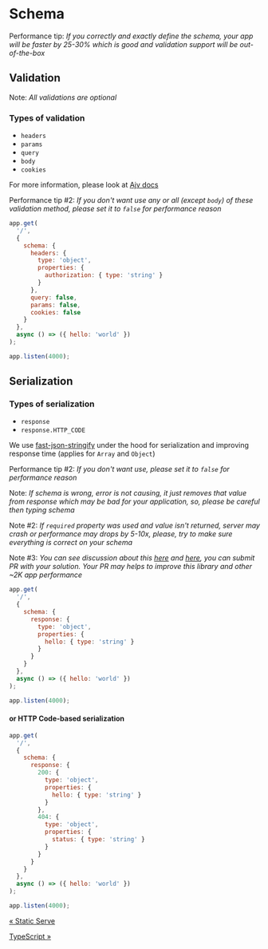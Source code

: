 # Schema

Performance tip: _If you correctly and exactly define the schema, your app will be faster by 25-30% which is good and validation support will be out-of-the-box_

## Validation

Note: _All validations are optional_

### Types of validation

- `headers`
- `params`
- `query`
- `body`
- `cookies`

For more information, please look at [Ajv docs](http://ajv.js.org)

Performance tip #2: _If you don't want use any or all (except `body`) of these validation method, please set it to `false` for performance reason_

```js
app.get(
  '/',
  {
    schema: {
      headers: {
        type: 'object',
        properties: {
          authorization: { type: 'string' }
        }
      },
      query: false,
      params: false,
      cookies: false
    }
  },
  async () => ({ hello: 'world' })
);

app.listen(4000);
```

## Serialization

### Types of serialization

- `response`
- `response.HTTP_CODE`

We use [fast-json-stringify](https://github.com/fastify/fast-json-stringify) under the hood for serialization and improving response time (applies for `Array` and `Object`)

Performance tip #2: _If you don't want use, please set it to `false` for performance reason_

Note: _If schema is wrong, error is not causing, it just removes that value from response which may be bad for your application, so, please be careful then typing schema_

Note #2: _If `required` property was used and value isn't returned, server may crash or performance may drops by 5-10x, please, try to make sure everything is correct on your schema_

Note #3: _You can see discussion about this [here](https://github.com/fastify/fast-json-stringify/issues/169) and [here](https://github.com/fastify/fast-json-stringify/pull/172), you can submit PR with your solution. Your PR may helps to improve this library and other ~2K app performance_

```js
app.get(
  '/',
  {
    schema: {
      response: {
        type: 'object',
        properties: {
          hello: { type: 'string' }
        }
      }
    }
  },
  async () => ({ hello: 'world' })
);

app.listen(4000);
```

#### or HTTP Code-based serialization

```js
app.get(
  '/',
  {
    schema: {
      response: {
        200: {
          type: 'object',
          properties: {
            hello: { type: 'string' }
          }
        },
        404: {
          type: 'object',
          properties: {
            status: { type: 'string' }
          }
        }
      }
    }
  },
  async () => ({ hello: 'world' })
);

app.listen(4000);
```

[&laquo; Static Serve](./static-serve.md)

[TypeScript &raquo;](./typescript.md)
